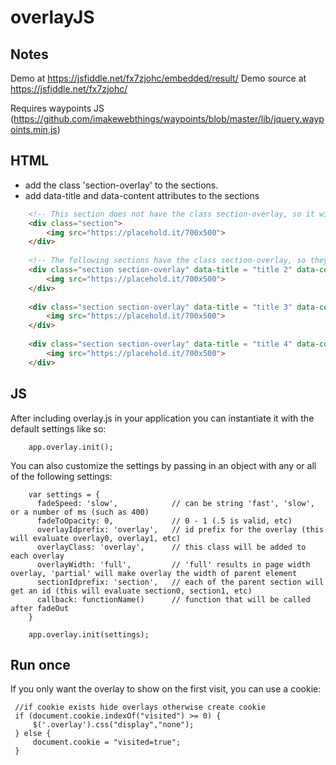 # overlayJS

Notes
------------

Demo at https://jsfiddle.net/fx7zjohc/embedded/result/
Demo source at https://jsfiddle.net/fx7zjohc/

Requires waypoints JS (https://github.com/imakewebthings/waypoints/blob/master/lib/jquery.waypoints.min.js)

HTML
-------------
  * add the class 'section-overlay' to the sections. 
  * add data-title and data-content attributes to the sections

~~~HTML
    <!-- This section does not have the class section-overlay, so it will not receive an overlay -->
    <div class="section">
        <img src="https://placehold.it/700x500">
    </div>
    
    <!-- The following sections have the class section-overlay, so they will receive an overlay -->
    <div class="section section-overlay" data-title = "title 2" data-content = "content 2">
        <img src="https://placehold.it/700x500">
    </div>
    
    <div class="section section-overlay" data-title = "title 3" data-content = "content 3">
        <img src="https://placehold.it/700x500">
    </div>
    
    <div class="section section-overlay" data-title = "title 4" data-content = "content 4">
        <img src="https://placehold.it/700x500">
    </div>
~~~
  
  

JS
-------------
After including overlay.js in your application you can instantiate it with the default settings like so:
~~~
    app.overlay.init();
~~~

You can also customize the settings by passing in an object with any or all of the following settings:
~~~JS
    var settings = {
      fadeSpeed: 'slow',            // can be string 'fast', 'slow', or a number of ms (such as 400)
      fadeToOpacity: 0,             // 0 - 1 (.5 is valid, etc)
      overlayIdprefix: 'overlay',   // id prefix for the overlay (this will evaluate overlay0, overlay1, etc)
      overlayClass: 'overlay',      // this class will be added to each overlay
      overlayWidth: 'full',         // 'full' results in page width overlay, 'partial' will make overlay the width of parent element
      sectionIdprefix: 'section',   // each of the parent section will get an id (this will evaluate section0, section1, etc)
      callback: functionName()      // function that will be called after fadeOut
    }
    
    app.overlay.init(settings);
~~~

Run once
-------------
If you only want the overlay to show on the first visit, you can use a cookie:
~~~JS
 //if cookie exists hide overlays otherwise create cookie
 if (document.cookie.indexOf("visited") >= 0) {
     $('.overlay').css("display","none");
 } else {
     document.cookie = "visited=true";
 }
~~~

